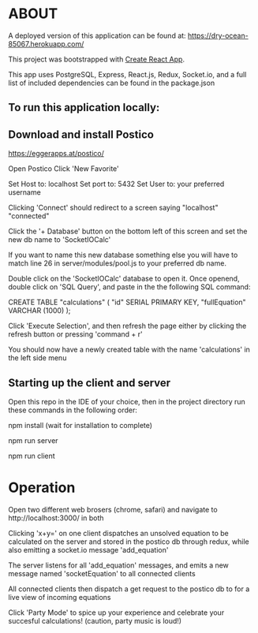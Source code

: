 # ABOUT

A deployed version of this application can be found at:
https://dry-ocean-85067.herokuapp.com/

This project was bootstrapped with [Create React App](https://github.com/facebook/create-react-app).

This app uses PostgreSQL, Express, React.js, Redux, Socket.io, and a full list of included dependencies can be found in the package.json

## To run this application locally:

## Download and install Postico
https://eggerapps.at/postico/

Open Postico 
Click 'New Favorite'

Set Host to: localhost
Set port to: 5432
Set User to: your preferred username

Clicking 'Connect' should redirect to a screen saying "localhost" "connected" 

Click the '+ Database' button on the bottom left of this screen and set the new db name to 'SocketIOCalc'

If you want to name this new database something else you will have to match line 26 in server/modules/pool.js to your preferred db name.  

Double click on the 'SocketIOCalc' database to open it.  Once openend, double click on 'SQL Query', and paste in the the following SQL command:

CREATE TABLE "calculations" (
    "id" SERIAL PRIMARY KEY,
    "fullEquation" VARCHAR (1000)
);

Click 'Execute Selection', and then refresh the page either by clicking the refresh button or pressing 'command + r'

You should now have a newly created table with the name 'calculations' in the left side menu


## Starting up the client and server
Open this repo in the IDE of your choice, then in the project directory run these commands in the following order:

npm install (wait for installation to complete)

npm run server

npm run client


# Operation
Open two different web brosers (chrome, safari) and navigate to http://localhost:3000/ in both

Clicking 'x+y=' on one client dispatches an unsolved equation to be calculated on the server and stored in the postico db through redux, while also emitting a socket.io message 'add_equation'

The server listens for all 'add_equation' messages, and emits a new message named 'socketEquation' to all connected clients 

All connected clients then dispatch a get request to the postico db to for a live view of incoming equations

Click 'Party Mode' to spice up your experience and celebrate your succesful calculations! (caution, party music is loud!)